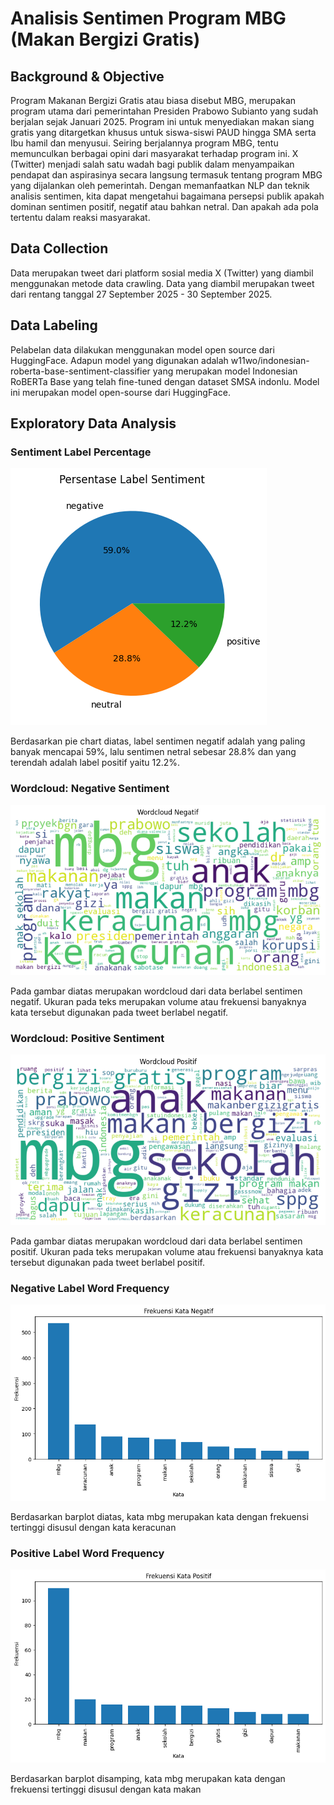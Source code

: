 # Analisis Sentimen Program MBG (Makan Bergizi Gratis)

## Background & Objective
Program Makanan Bergizi Gratis atau biasa disebut MBG, merupakan program utama dari pemerintahan Presiden
Prabowo Subianto yang sudah berjalan sejak Januari 2025. Program ini untuk menyediakan makan siang gratis 
yang ditargetkan khusus untuk siswa-siswi PAUD hingga SMA serta Ibu hamil dan menyusui. 
Seiring berjalannya program MBG, tentu memunculkan berbagai opini dari masyarakat terhadap 
program ini. X (Twitter) menjadi salah satu wadah bagi publik dalam menyampaikan pendapat dan 
aspirasinya secara langsung termasuk tentang program MBG yang dijalankan oleh pemerintah.
Dengan memanfaatkan NLP dan teknik analisis sentimen, kita dapat mengetahui bagaimana persepsi 
publik apakah dominan sentimen positif, negatif atau bahkan netral. Dan apakah ada pola tertentu 
dalam reaksi masyarakat.

## Data Collection
Data merupakan tweet dari platform sosial media X (Twitter) yang diambil menggunakan metode data crawling.
Data yang diambil merupakan tweet dari rentang tanggal 27 September 2025 - 30 September 2025.

## Data Labeling
Pelabelan data dilakukan menggunakan model open source dari HuggingFace. Adapun model yang digunakan
adalah w11wo/indonesian-roberta-base-sentiment-classifier yang merupakan model Indonesian RoBERTa Base 
yang telah fine-tuned dengan dataset SMSA indonlu. Model ini merupakan model open-sourse dari HuggingFace.

## Exploratory Data Analysis
### Sentiment Label Percentage
![image](https://github.com/ramadhaykp12/mbg_sentiment_analysis/blob/main/charts/percentage_mbg.png)

Berdasarkan pie chart diatas, label sentimen negatif adalah yang paling banyak mencapai 59%, lalu sentimen
netral sebesar 28.8% dan yang terendah adalah label positif yaitu 12.2%.

### Wordcloud: Negative Sentiment
![image](https://github.com/ramadhaykp12/mbg_sentiment_analysis/blob/main/charts/wordcloud_negatif_mbg.png)

Pada gambar diatas merupakan wordcloud dari data berlabel sentimen negatif. Ukuran pada teks merupakan
volume atau frekuensi banyaknya kata tersebut digunakan pada tweet berlabel negatif.

### Wordcloud: Positive Sentiment
![image](https://github.com/ramadhaykp12/mbg_sentiment_analysis/blob/main/charts/wordcloud_positif_mbg.png)

Pada gambar diatas merupakan wordcloud dari data berlabel sentimen positif. Ukuran pada teks merupakan
volume atau frekuensi banyaknya kata tersebut digunakan pada tweet berlabel positif.

### Negative Label Word Frequency
![image](https://github.com/ramadhaykp12/mbg_sentiment_analysis/blob/main/charts/word_neg_freq.png)

Berdasarkan barplot diatas, kata mbg merupakan kata dengan frekuensi tertinggi disusul dengan kata keracunan

### Positive Label Word Frequency
![image](https://github.com/ramadhaykp12/mbg_sentiment_analysis/blob/main/charts/word_pos_freq.png)

Berdasarkan barplot disamping, kata mbg merupakan kata dengan frekuensi tertinggi disusul dengan kata makan









